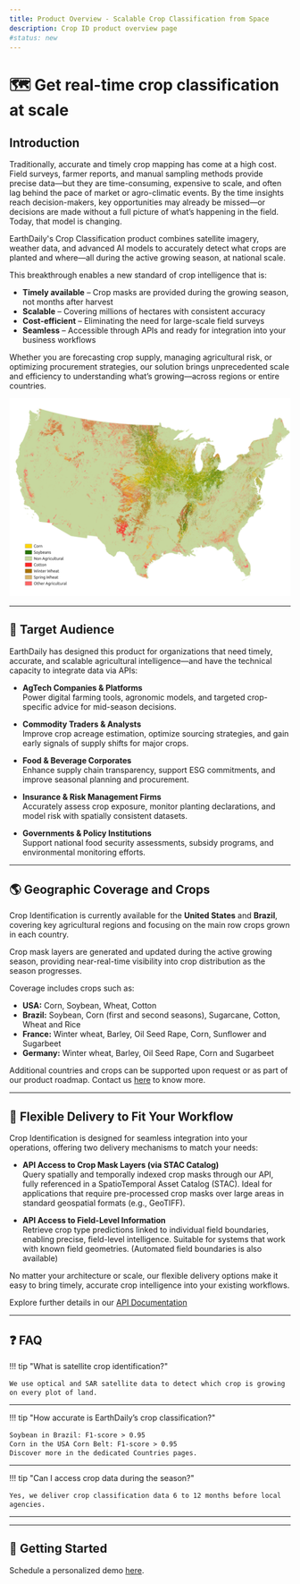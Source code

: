 ```yaml
---
title: Product Overview - Scalable Crop Classification from Space
description: Crop ID product overview page
#status: new
---
```

<meta property="og:title" content="Discover EarthDaily's scalable crop identification solution using satellite imagery and AI. Real-time crop maps, field-level insights, and seamless API delivery for agriculture.">

# 🗺️ Get real-time crop classification at scale

## Introduction  
Traditionally, accurate and timely crop mapping has come at a high cost. Field surveys, farmer reports, and manual sampling methods provide precise data—but they are time-consuming, expensive to scale, and often lag behind the pace of market or agro-climatic events. By the time insights reach decision-makers, key opportunities may already be missed—or decisions are made without a full picture of what’s happening in the field. Today, that model is changing.

EarthDaily's Crop Classification product combines satellite imagery, weather data, and advanced AI models to accurately detect what crops are planted and where—all during the active growing season, at national scale.

This breakthrough enables a new standard of crop intelligence that is:  
- **Timely available** – Crop masks are provided during the growing season, not months after harvest  
- **Scalable** – Covering millions of hectares with consistent accuracy  
- **Cost-efficient** – Eliminating the need for large-scale field surveys  
- **Seamless** – Accessible through APIs and ready for integration into your business workflows  

Whether you are forecasting crop supply, managing agricultural risk, or optimizing procurement strategies, our solution brings unprecedented scale and efficiency to understanding what’s growing—across regions or entire countries.

![US 2025](../../assets/agro/crop-identification/US_MidJuly_2025.png) 

---

## 👥 Target Audience  
EarthDaily has designed this product for organizations that need timely, accurate, and scalable agricultural intelligence—and have the technical capacity to integrate data via APIs:

- **AgTech Companies & Platforms**  
Power digital farming tools, agronomic models, and targeted crop-specific advice for mid-season decisions.

- **Commodity Traders & Analysts**  
Improve crop acreage estimation, optimize sourcing strategies, and gain early signals of supply shifts for major crops.

- **Food & Beverage Corporates**  
Enhance supply chain transparency, support ESG commitments, and improve seasonal planning and procurement.

- **Insurance & Risk Management Firms**  
Accurately assess crop exposure, monitor planting declarations, and model risk with spatially consistent datasets.

- **Governments & Policy Institutions**  
Support national food security assessments, subsidy programs, and environmental monitoring efforts.

---

## 🌎 Geographic Coverage and Crops  
Crop Identification is currently available for the **United States** and **Brazil**, covering key agricultural regions and focusing on the main row crops grown in each country.  

Crop mask layers are generated and updated during the active growing season, providing near-real-time visibility into crop distribution as the season progresses.

Coverage includes crops such as:  
- **USA:** Corn, Soybean, Wheat, Cotton  
- **Brazil:** Soybean, Corn (first and second seasons), Sugarcane, Cotton, Wheat and Rice  
- **France:** Winter wheat, Barley, Oil Seed Rape, Corn, Sunflower and Sugarbeet
- **Germany:** Winter wheat, Barley, Oil Seed Rape, Corn and Sugarbeet 

Additional countries and crops can be supported upon request or as part of our product roadmap. Contact us [here](https://earthdaily.com/contact) to know more.

---

## 🔧 Flexible Delivery to Fit Your Workflow  
Crop Identification is designed for seamless integration into your operations, offering two delivery mechanisms to match your needs:

- **API Access to Crop Mask Layers (via STAC Catalog)**  
Query spatially and temporally indexed crop masks through our API, fully referenced in a SpatioTemporal Asset Catalog (STAC). Ideal for applications that require pre-processed crop masks over large areas in standard geospatial formats (e.g., GeoTIFF).

- **API Access to Field-Level Information**  
Retrieve crop type predictions linked to individual field boundaries, enabling precise, field-level intelligence. Suitable for systems that work with known field geometries. (Automated field boundaries is also available)

No matter your architecture or scale, our flexible delivery options make it easy to bring timely, accurate crop intelligence into your existing workflows.

Explore further details in our [API Documentation](#)

---

## ❓ FAQ  
!!! tip "What is satellite crop identification?"

    We use optical and SAR satellite data to detect which crop is growing on every plot of land.


**** 
!!! tip "How accurate is EarthDaily’s crop classification?"

    Soybean in Brazil: F1-score > 0.95
    Corn in the USA Corn Belt: F1-score > 0.95
    Discover more in the dedicated Countries pages.


**** 
!!! tip "Can I access crop data during the season?"

    Yes, we deliver crop classification data 6 to 12 months before local agencies.



**** 

---

## 🧭 Getting Started  
Schedule a personalized demo [here](https://earthdaily.com/contact).


